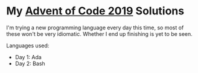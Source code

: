 My [Advent of Code 2019](https://adventofcode.com/2019) Solutions
=================================================================

I'm trying a new programming language every day this time, so most of these
won't be very idiomatic. Whether I end up finishing is yet to be seen.

Languages used:
- Day 1: Ada
- Day 2: Bash
